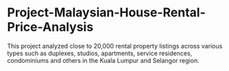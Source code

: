 # Project-Malaysian-House-Rental-Price-Analysis
This project analyzed close to 20,000 rental property listings across various types such as duplexes, studios, apartments, service residences, condominiums and others in the Kuala Lumpur and Selangor region.
